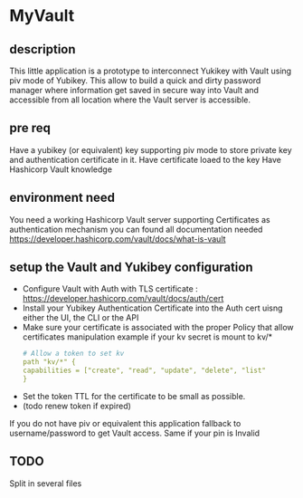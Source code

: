 # MyVault

## description
This little application is a prototype to interconnect Yukikey with Vault using piv mode of Yubikey.
This allow to build a quick and dirty password manager where information get saved in secure way into Vault and accessible from all location where the Vault server is accessible.

## pre req 

Have a yubikey (or equivalent) key supporting piv mode to store private key and authentication certificate in it.
Have certificate loaed to the key
Have Hashicorp Vault knowledge

## environment need

You need a working Hashicorp Vault server supporting Certificates as authentication mechanism
you can found all documentation needed
https://developer.hashicorp.com/vault/docs/what-is-vault


## setup the Vault and Yukibey configuration

- Configure Vault with Auth with TLS certificate : https://developer.hashicorp.com/vault/docs/auth/cert
- Install your Yubikey Authentication Certificate into the Auth cert uisng either the UI, the CLI or the API
- Make sure your certificate is associated with the proper Policy that allow certificates manipulation
    example if your kv secret is mount to kv/*
    ``` yaml
    # Allow a token to set kv 
    path "kv/*" {
    capabilities = ["create", "read", "update", "delete", "list"
    }
    ```
- Set the token TTL for the certificate to be small as possible.
- (todo renew token if expired)

If you do not have piv or equivalent this application fallback to username/password to get Vault access.
Same if your pin is Invalid


## TODO

Split in several files

